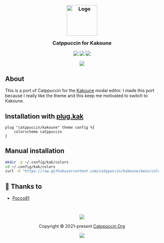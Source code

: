 <h3 align="center">
	<img src="https://raw.githubusercontent.com/catppuccin/catppuccin/dev/assets/logos/exports/1544x1544_circle.png" width="100" alt="Logo"/><br/>
	<img src="https://raw.githubusercontent.com/catppuccin/catppuccin/dev/assets/misc/transparent.png" height="30" width="0px"/>
	Catppuccin for Kakoune
	<img src="https://raw.githubusercontent.com/catppuccin/catppuccin/dev/assets/misc/transparent.png" height="30" width="0px"/>
</h3>

<p align="center">
    <a href="https://github.com/catppuccin/kakoune/stargazers"><img src="https://img.shields.io/github/stars/catppuccin/kakoune?colorA=1e1e28&colorB=c9cbff&style=for-the-badge&logo=starship"></a>
    <a href="https://github.com/catppuccin/kakoune/issues"><img src="https://img.shields.io/github/issues/catppuccin/kakoune?colorA=1e1e28&colorB=f7be95&style=for-the-badge"></a>
    <a href="https://github.com/catppuccin/kakoune/contributors"><img src="https://img.shields.io/github/contributors/catppuccin/kakoune?colorA=1e1e28&colorB=b1e1a6&style=for-the-badge"></a>
</p>

<p align="center">
  <img src="https://raw.githubusercontent.com/catppuccin/kakoune/main/assets/screenshot.png"/>
</p>

## About
This is a port of Catppuccin for the [Kakoune](https://kakoune.org) modal editor. I made this port because I really like the theme and this keep me motivated to switch to Kakoune.

## Installation with [plug.kak](https://github.com/andreyorst/plug.kak)

```kak
plug "catppuccin/kakoune" theme config %{
	colorscheme catppuccin
}
```

## Manual installation

```sh
mkdir -p ~/.config/kak/colors
cd ~/.config/kak/colors
curl -O "https://raw.githubusercontent.com/catppuccin/kakoune/main/colors/catppuccin.kak"
```

## 💝 Thanks to

- [Pocco81](https://github.com/Pocco81)

&nbsp;

<p align="center"><img src="https://raw.githubusercontent.com/catppuccin/catppuccin/dev/assets/footers/gray0_ctp_on_line.svg?sanitize=true" /></p>
<p align="center">Copyright &copy; 2021-present <a href="https://github.com/catppuccin" target="_blank">Catppuccin Org</a>
<p align="center"><a href="https://github.com/catppuccin/catppuccin/blob/main/LICENSE"><img src="https://img.shields.io/static/v1.svg?style=for-the-badge&label=License&message=MIT&logoColor=d9e0ee&colorA=302d41&colorB=c9cbff"/></a></p>

